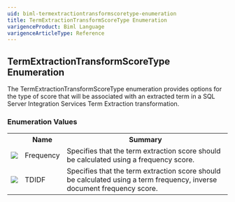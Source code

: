 ```yaml
---
uid: biml-termextractiontransformscoretype-enumeration
title: TermExtractionTransformScoreType Enumeration
varigenceProduct: Biml Language
varigenceArticleType: Reference
---
```


## TermExtractionTransformScoreType Enumeration<div class="LanguageSummary"><div class ="SummaryItem">The TermExtractionTransformScoreType enumeration provides options for the type of score that will be associated with an extracted term in a SQL Server Integration Services Term Extraction transformation.</div></div><div class="EnumValueGroup">### Enumeration Values<table id="EnumValue" class="MemberList"><tbody><tr><th class="MemberTypeIconColumnHeader">&nbsp;</th><th class="MemberNameColumnHeader">Name</th><th class="MemberSummaryColumnHeader">Summary</th></tr><tr class="cd0"><td align="center" class="MemberTypeIcon"><img src="enumValue.png"></img></td><td class="MemberName">Frequency</td><td class="MemberSummary"><div class ="SummaryItem">Specifies that the term extraction score should be calculated using a frequency score.</div></td></tr><tr class="cd1"><td align="center" class="MemberTypeIcon"><img src="enumValue.png"></img></td><td class="MemberName">TDIDF</td><td class="MemberSummary"><div class ="SummaryItem">Specifies that the term extraction score should be calculated using a term frequency, inverse document frequency score.</div></td></tr></tbody></table></div>